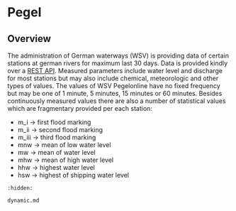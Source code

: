 # Pegel

## Overview

The administration of German waterways (WSV) is providing data of certain stations at german rivers
for maximum last 30 days. Data is provided kindly over a 
[REST API](https://www.pegelonline.wsv.de/webservices/rest-api/v2/stations.json). Measured parameters include
water level and discharge for most stations but may also include chemical, meteorologic and other types
of values. The values of WSV Pegelonline have no fixed frequency but may be one of 1 minute, 5 minutes,
15 minutes or 60 minutes. Besides continuously measured values there are also a number of
statistical values which are fragmentary provided per each station:

- m_i -> first flood marking
- m_ii -> second flood marking
- m_iii -> third flood marking
- mnw -> mean of low water level
- mw -> mean of water level
- mhw -> mean of high water level
- hhw -> highest water level
- hsw -> highest of shipping water level

```{toctree}
:hidden:

dynamic.md
```